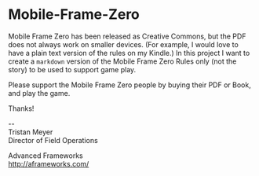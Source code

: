 Mobile-Frame-Zero
=================

Mobile Frame Zero has been released as Creative Commons, but the PDF does not always work on smaller devices. (For example, I would love to have a plain text version of the rules on my Kindle.) In this project I want to create a `markdown` version of the Mobile Frame Zero Rules only (not the story) to be used to support game play. 

Please support the Mobile Frame Zero people by buying their PDF or Book, and play the game.

Thanks!

--  
Tristan Meyer  
Director of Field Operations  

Advanced Frameworks  
http://aframeworks.com/  
